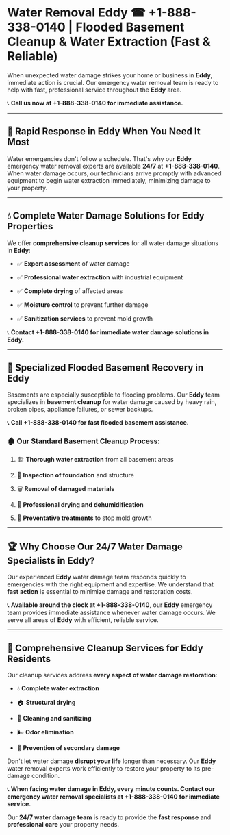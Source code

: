# Water Removal Eddy ☎ +1-888-338-0140 | Flooded Basement Cleanup & Water Extraction (Fast & Reliable)

When unexpected water damage strikes your home or business in **Eddy**, immediate action is crucial. Our emergency water removal team is ready to help with fast, professional service throughout the **Eddy** area. 

📞 **Call us now at +1-888-338-0140 for immediate assistance.**
---
## 🚀 Rapid Response in Eddy When You Need It Most
Water emergencies don't follow a schedule. That's why our **Eddy** emergency water removal experts are available **24/7** at **+1-888-338-0140**. When water damage occurs, our technicians arrive promptly with advanced equipment to begin water extraction immediately, minimizing damage to your property.
---
## 💧 Complete Water Damage Solutions for Eddy Properties
We offer **comprehensive cleanup services** for all water damage situations in **Eddy**:
- ✅ **Expert assessment** of water damage  
- ✅ **Professional water extraction** with industrial equipment  
- ✅ **Complete drying** of affected areas  
- ✅ **Moisture control** to prevent further damage  
- ✅ **Sanitization services** to prevent mold growth  
📞 **Contact +1-888-338-0140 for immediate water damage solutions in Eddy.**
---
## 🌊 Specialized Flooded Basement Recovery in Eddy
Basements are especially susceptible to flooding problems. Our **Eddy** team specializes in **basement cleanup** for water damage caused by heavy rain, broken pipes, appliance failures, or sewer backups. 
📞 **Call +1-888-338-0140 for fast flooded basement assistance.**
### 🏚️ Our Standard Basement Cleanup Process:
1. 🏗️ **Thorough water extraction** from all basement areas  
2. 🔎 **Inspection of foundation** and structure  
3. 🗑️ **Removal of damaged materials**  
4. 💨 **Professional drying and dehumidification**  
5. 🚫 **Preventative treatments** to stop mold growth  
---
## 🏆 Why Choose Our 24/7 Water Damage Specialists in Eddy?
Our experienced **Eddy** water damage team responds quickly to emergencies with the right equipment and expertise. We understand that **fast action** is essential to minimize damage and restoration costs.
📞 **Available around the clock at +1-888-338-0140**, our **Eddy** emergency team provides immediate assistance whenever water damage occurs. We serve all areas of **Eddy** with efficient, reliable service.
---
## 🧹 Comprehensive Cleanup Services for Eddy Residents
Our cleanup services address **every aspect of water damage restoration**:
- 💧 **Complete water extraction**  
- 🏠 **Structural drying**  
- 🧼 **Cleaning and sanitizing**  
- 🌬️ **Odor elimination**  
- 🚫 **Prevention of secondary damage**  
Don't let water damage **disrupt your life** longer than necessary. Our **Eddy** water removal experts work efficiently to restore your property to its pre-damage condition.
📞 **When facing water damage in Eddy, every minute counts. Contact our emergency water removal specialists at +1-888-338-0140 for immediate service.**
Our **24/7 water damage team** is ready to provide the **fast response** and **professional care** your property needs.

